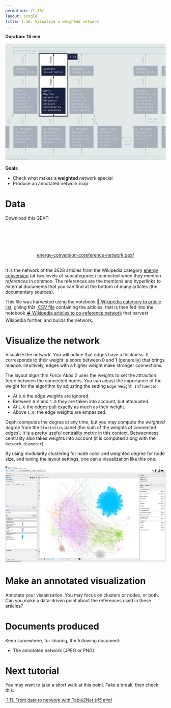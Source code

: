 ```yaml
---
permalink: /1.10/
layout: single
title: 1.10. Visualize a weighted network
---
```


**Duration: 15 min**

[
	![Overview tuto 1.10](../assets/images/1-10.jpg)
](../assets/images/1-10.jpg)

**Goals**
* Check what makes a **weighted** network special
* Produce an annotated network map

# Data

Download this GEXF:

<center><a href="../assets/data/1-10/energy-conversion-coreference-network.gexf">
	<i class="fas fa-file" style="font-size:5em"></i><br>
	energy-conversion-coreference-network.gexf
</a><br><br></center>

It is the network of the 3628 articles from the Wikipedia category [energy conversion](https://en.wikipedia.org/wiki/Category:Energy_conversion) (at two levels of subcategories) connected when they mention *references* in common. The references are the mentions and hyperlinks to external documents that you can find at the bottom of many articles (the documentary sources).

This file was harvested using the notebook [🍉&nbsp;Wikipedia category to article list](https://colab.research.google.com/github/jacomyma/mapping-controversies/blob/main/notebooks/Wikipedia_category_to_article_list.ipynb), giving this [<i class="fas fa-file-csv"></i>&nbsp;CSV file](../assets/data/1-10/wikipedia-articles-cat-energy-conversion.csv) containing the articles, that is then fed into the notebook [🫕&nbsp;Wikipedia articles to co-reference network](https://colab.research.google.com/github/jacomyma/mapping-controversies/blob/main/notebooks/Wikipedia_articles_to_co_reference_network.ipynb) that harvest Wikipedia further, and builds the network.

# Visualize the network

Visualize the network. You will notice that edges have a thickness. It corresponds to their *weight*: a score between 0 and 1 (generally) that brings nuance. Intuitively, edges with a higher weight make stronger connections.

The layout algorithm *Force Atlas 2* uses the weights to set the attraction force between the connected nodes. You can adjust the importance of the weight for the algorithm by adjusting the setting ```Edge Weight Influence```:
* At ```0.0``` the edge weights are ignored.
* Between ```0.0``` and ```1.0``` they are taken into account, but attenuated.
* At ```1.0``` the edges pull exactly as much as their weight.
* Above ```1.0```, the edge weights are empasized.

Gephi computes the degree at any time, but you may compute the *weighted degree* from the ```Statistics``` panel (the sum of the weights of connected edges). It is a pretty useful centrality metric in this context. Betweenness centrality also takes weights into account (it is computed along with the ```Network diameter```).

By using modularity clustering for node color and weighted degree for node size, and tuning the layout settings, one can a visualization like this one:

[
	![Network](../assets/images/1-10/weighted-network.png)
](../assets/images/1-10/weighted-network.png)


# Make an annotated visualization

Annotate your visualization. You may focus on clusters or nodes, or both. Can you make a data-driven point about the references used in these articles?

# Documents produced

Keep somewhere, for sharing, the following document:
* The annotated network (JPEG or PNG)

# Next tutorial

You may want to take a short walk at this point. Take a break, then check this:

[<i class="fas fa-forward"></i>&nbsp;1.11. From data to network with Table2Net *(45 min)*](../1.11/)

